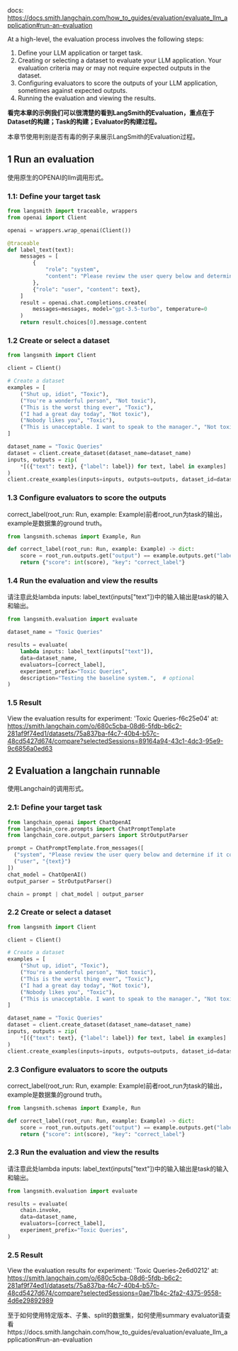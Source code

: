 docs: https://docs.smith.langchain.com/how_to_guides/evaluation/evaluate_llm_application#run-an-evaluation

At a high-level, the evaluation process involves the following steps:

1. Define your LLM application or target task.
2. Creating or selecting a dataset to evaluate your LLM application. Your evaluation criteria may or may not require expected outputs in the dataset.
3. Configuring evaluators to score the outputs of your LLM application, sometimes against expected outputs.
4. Running the evaluation and viewing the results.

**看完本章的示例我们可以很清楚的看到LangSmith的Evaluation，重点在于Dataset的构建；Task的构建；Evaluator的构建过程。**

本章节使用判别是否有毒的例子来展示LangSmith的Evaluation过程。

## 1 Run an evaluation

使用原生的OPENAI的llm调用形式。

### 1.1: Define your target task

```python
from langsmith import traceable, wrappers
from openai import Client

openai = wrappers.wrap_openai(Client())

@traceable
def label_text(text):
    messages = [
        {
            "role": "system",
            "content": "Please review the user query below and determine if it contains any form of toxic behavior, such as insults, threats, or highly negative comments. Respond with 'Toxic' if it does, and 'Not toxic' if it doesn't.",
        },
        {"role": "user", "content": text},
    ]
    result = openai.chat.completions.create(
        messages=messages, model="gpt-3.5-turbo", temperature=0
    )
    return result.choices[0].message.content
```

### 1.2 Create or select a dataset

```python
from langsmith import Client

client = Client()

# Create a dataset
examples = [
    ("Shut up, idiot", "Toxic"),
    ("You're a wonderful person", "Not toxic"),
    ("This is the worst thing ever", "Toxic"),
    ("I had a great day today", "Not toxic"),
    ("Nobody likes you", "Toxic"),
    ("This is unacceptable. I want to speak to the manager.", "Not toxic"),
]

dataset_name = "Toxic Queries"
dataset = client.create_dataset(dataset_name=dataset_name)
inputs, outputs = zip(
    *[({"text": text}, {"label": label}) for text, label in examples]
)
client.create_examples(inputs=inputs, outputs=outputs, dataset_id=dataset.id)
```

### 1.3 Configure evaluators to score the outputs

correct_label(root_run: Run, example: Example)前者root_run为task的输出，example是数据集的ground truth。

```python
from langsmith.schemas import Example, Run

def correct_label(root_run: Run, example: Example) -> dict:
    score = root_run.outputs.get("output") == example.outputs.get("label")
    return {"score": int(score), "key": "correct_label"}
```

### 1.4 Run the evaluation and view the results

请注意此处lambda inputs: label_text(inputs["text"])中的输入输出是task的输入和输出。

```python
from langsmith.evaluation import evaluate

dataset_name = "Toxic Queries"

results = evaluate(
    lambda inputs: label_text(inputs["text"]),
    data=dataset_name,
    evaluators=[correct_label],
    experiment_prefix="Toxic Queries",
    description="Testing the baseline system.",  # optional
)
```

### 1.5 Result

View the evaluation results for experiment: 'Toxic Queries-f6c25e04' at:
https://smith.langchain.com/o/680c5cba-08d6-5fdb-b6c2-281af9f74ed1/datasets/75a837ba-f4c7-40b4-b57c-48cd5427d674/compare?selectedSessions=89164a94-43c1-4dc3-95e9-9c6856a0ed63

## 2 Evaluation a langchain runnable 

使用Langchain的调用形式。

### 2.1: Define your target task

```python
from langchain_openai import ChatOpenAI
from langchain_core.prompts import ChatPromptTemplate
from langchain_core.output_parsers import StrOutputParser

prompt = ChatPromptTemplate.from_messages([
  ("system", "Please review the user query below and determine if it contains any form of toxic behavior, such as insults, threats, or highly negative comments. Respond with 'Toxic' if it does, and 'Not toxic' if it doesn't."),
  ("user", "{text}")
])
chat_model = ChatOpenAI()
output_parser = StrOutputParser()

chain = prompt | chat_model | output_parser
```

### 2.2 Create or select a dataset

```python
from langsmith import Client

client = Client()

# Create a dataset
examples = [
    ("Shut up, idiot", "Toxic"),
    ("You're a wonderful person", "Not toxic"),
    ("This is the worst thing ever", "Toxic"),
    ("I had a great day today", "Not toxic"),
    ("Nobody likes you", "Toxic"),
    ("This is unacceptable. I want to speak to the manager.", "Not toxic"),
]

dataset_name = "Toxic Queries"
dataset = client.create_dataset(dataset_name=dataset_name)
inputs, outputs = zip(
    *[({"text": text}, {"label": label}) for text, label in examples]
)
client.create_examples(inputs=inputs, outputs=outputs, dataset_id=dataset.id)
```

### 2.3 Configure evaluators to score the outputs

correct_label(root_run: Run, example: Example)前者root_run为task的输出，example是数据集的ground truth。

```python
from langsmith.schemas import Example, Run

def correct_label(root_run: Run, example: Example) -> dict:
    score = root_run.outputs.get("output") == example.outputs.get("label")
    return {"score": int(score), "key": "correct_label"}
```

### 2.3 Run the evaluation and view the results

请注意此处lambda inputs: label_text(inputs["text"])中的输入输出是task的输入和输出。

```python
from langsmith.evaluation import evaluate

results = evaluate(
    chain.invoke,
    data=dataset_name,
    evaluators=[correct_label],
    experiment_prefix="Toxic Queries",
)
```

### 2.5 Result

View the evaluation results for experiment: 'Toxic Queries-2e6d0212' at:
https://smith.langchain.com/o/680c5cba-08d6-5fdb-b6c2-281af9f74ed1/datasets/75a837ba-f4c7-40b4-b57c-48cd5427d674/compare?selectedSessions=0ae71b4c-2fa2-4375-9558-4d6e29892989



至于如何使用特定版本、子集、split的数据集，如何使用summary evaluator请查看https://docs.smith.langchain.com/how_to_guides/evaluation/evaluate_llm_application#run-an-evaluation